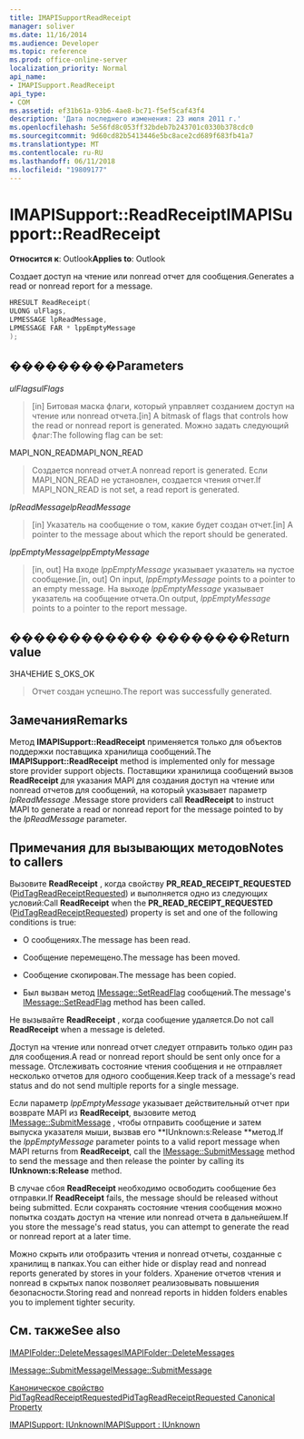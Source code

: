 ```yaml
---
title: IMAPISupportReadReceipt
manager: soliver
ms.date: 11/16/2014
ms.audience: Developer
ms.topic: reference
ms.prod: office-online-server
localization_priority: Normal
api_name:
- IMAPISupport.ReadReceipt
api_type:
- COM
ms.assetid: ef31b61a-93b6-4ae8-bc71-f5ef5caf43f4
description: 'Дата последнего изменения: 23 июля 2011 г.'
ms.openlocfilehash: 5e56fd8c053ff32bdeb7b243701c0330b378cdc0
ms.sourcegitcommit: 9d60cd82b5413446e5bc8ace2cd689f683fb41a7
ms.translationtype: MT
ms.contentlocale: ru-RU
ms.lasthandoff: 06/11/2018
ms.locfileid: "19809177"
---
```

# <a name="imapisupportreadreceipt"></a><span data-ttu-id="9ee3b-103">IMAPISupport::ReadReceipt</span><span class="sxs-lookup"><span data-stu-id="9ee3b-103">IMAPISupport::ReadReceipt</span></span>

  
  
<span data-ttu-id="9ee3b-104">**Относится к**: Outlook</span><span class="sxs-lookup"><span data-stu-id="9ee3b-104">**Applies to**: Outlook</span></span> 
  
<span data-ttu-id="9ee3b-105">Создает доступ на чтение или nonread отчет для сообщения.</span><span class="sxs-lookup"><span data-stu-id="9ee3b-105">Generates a read or nonread report for a message.</span></span>
  
```cpp
HRESULT ReadReceipt(
ULONG ulFlags,
LPMESSAGE lpReadMessage,
LPMESSAGE FAR * lppEmptyMessage
);
```

## <a name="parameters"></a><span data-ttu-id="9ee3b-106">���������</span><span class="sxs-lookup"><span data-stu-id="9ee3b-106">Parameters</span></span>

 <span data-ttu-id="9ee3b-107">_ulFlags_</span><span class="sxs-lookup"><span data-stu-id="9ee3b-107">_ulFlags_</span></span>
  
> <span data-ttu-id="9ee3b-108">[in] Битовая маска флаги, который управляет созданием доступ на чтение или nonread отчета.</span><span class="sxs-lookup"><span data-stu-id="9ee3b-108">[in] A bitmask of flags that controls how the read or nonread report is generated.</span></span> <span data-ttu-id="9ee3b-109">Можно задать следующий флаг:</span><span class="sxs-lookup"><span data-stu-id="9ee3b-109">The following flag can be set:</span></span>
    
<span data-ttu-id="9ee3b-110">MAPI_NON_READ</span><span class="sxs-lookup"><span data-stu-id="9ee3b-110">MAPI_NON_READ</span></span> 
  
> <span data-ttu-id="9ee3b-111">Создается nonread отчет.</span><span class="sxs-lookup"><span data-stu-id="9ee3b-111">A nonread report is generated.</span></span> <span data-ttu-id="9ee3b-112">Если MAPI_NON_READ не установлен, создается чтения отчет.</span><span class="sxs-lookup"><span data-stu-id="9ee3b-112">If MAPI_NON_READ is not set, a read report is generated.</span></span>
    
 <span data-ttu-id="9ee3b-113">_lpReadMessage_</span><span class="sxs-lookup"><span data-stu-id="9ee3b-113">_lpReadMessage_</span></span>
  
> <span data-ttu-id="9ee3b-114">[in] Указатель на сообщение о том, какие будет создан отчет.</span><span class="sxs-lookup"><span data-stu-id="9ee3b-114">[in] A pointer to the message about which the report should be generated.</span></span>
    
 <span data-ttu-id="9ee3b-115">_lppEmptyMessage_</span><span class="sxs-lookup"><span data-stu-id="9ee3b-115">_lppEmptyMessage_</span></span>
  
> <span data-ttu-id="9ee3b-116">[in, out] На входе _lppEmptyMessage_ указывает указатель на пустое сообщение.</span><span class="sxs-lookup"><span data-stu-id="9ee3b-116">[in, out] On input,  _lppEmptyMessage_ points to a pointer to an empty message.</span></span> <span data-ttu-id="9ee3b-117">На выходе _lppEmptyMessage_ указывает указатель на сообщение отчета.</span><span class="sxs-lookup"><span data-stu-id="9ee3b-117">On output,  _lppEmptyMessage_ points to a pointer to the report message.</span></span> 
    
## <a name="return-value"></a><span data-ttu-id="9ee3b-118">������������ ��������</span><span class="sxs-lookup"><span data-stu-id="9ee3b-118">Return value</span></span>

<span data-ttu-id="9ee3b-119">ЗНАЧЕНИЕ S_OK</span><span class="sxs-lookup"><span data-stu-id="9ee3b-119">S_OK</span></span> 
  
> <span data-ttu-id="9ee3b-120">Отчет создан успешно.</span><span class="sxs-lookup"><span data-stu-id="9ee3b-120">The report was successfully generated.</span></span>
    
## <a name="remarks"></a><span data-ttu-id="9ee3b-121">Замечания</span><span class="sxs-lookup"><span data-stu-id="9ee3b-121">Remarks</span></span>

<span data-ttu-id="9ee3b-122">Метод **IMAPISupport::ReadReceipt** применяется только для объектов поддержки поставщика хранилища сообщений.</span><span class="sxs-lookup"><span data-stu-id="9ee3b-122">The **IMAPISupport::ReadReceipt** method is implemented only for message store provider support objects.</span></span> <span data-ttu-id="9ee3b-123">Поставщики хранилища сообщений вызов **ReadReceipt** для указания MAPI для создания доступ на чтение или nonread отчетов для сообщений, на который указывает параметр _lpReadMessage_ .</span><span class="sxs-lookup"><span data-stu-id="9ee3b-123">Message store providers call **ReadReceipt** to instruct MAPI to generate a read or nonread report for the message pointed to by the  _lpReadMessage_ parameter.</span></span> 
  
## <a name="notes-to-callers"></a><span data-ttu-id="9ee3b-124">Примечания для вызывающих методов</span><span class="sxs-lookup"><span data-stu-id="9ee3b-124">Notes to callers</span></span>

<span data-ttu-id="9ee3b-125">Вызовите **ReadReceipt** , когда свойству **PR_READ_RECEIPT_REQUESTED** ([PidTagReadReceiptRequested](pidtagreadreceiptrequested-canonical-property.md)) и выполняется одно из следующих условий:</span><span class="sxs-lookup"><span data-stu-id="9ee3b-125">Call **ReadReceipt** when the **PR_READ_RECEIPT_REQUESTED** ([PidTagReadReceiptRequested](pidtagreadreceiptrequested-canonical-property.md)) property is set and one of the following conditions is true:</span></span>
  
- <span data-ttu-id="9ee3b-126">О сообщениях.</span><span class="sxs-lookup"><span data-stu-id="9ee3b-126">The message has been read.</span></span>
    
- <span data-ttu-id="9ee3b-127">Сообщение перемещено.</span><span class="sxs-lookup"><span data-stu-id="9ee3b-127">The message has been moved.</span></span>
    
- <span data-ttu-id="9ee3b-128">Сообщение скопирован.</span><span class="sxs-lookup"><span data-stu-id="9ee3b-128">The message has been copied.</span></span>
    
- <span data-ttu-id="9ee3b-129">Был вызван метод [IMessage::SetReadFlag](imessage-setreadflag.md) сообщений.</span><span class="sxs-lookup"><span data-stu-id="9ee3b-129">The message's [IMessage::SetReadFlag](imessage-setreadflag.md) method has been called.</span></span> 
    
<span data-ttu-id="9ee3b-130">Не вызывайте **ReadReceipt** , когда сообщение удаляется.</span><span class="sxs-lookup"><span data-stu-id="9ee3b-130">Do not call **ReadReceipt** when a message is deleted.</span></span> 
  
<span data-ttu-id="9ee3b-131">Доступ на чтение или nonread отчет следует отправить только один раз для сообщения.</span><span class="sxs-lookup"><span data-stu-id="9ee3b-131">A read or nonread report should be sent only once for a message.</span></span> <span data-ttu-id="9ee3b-132">Отслеживать состояние чтения сообщения и не отправляет несколько отчетов для одного сообщения.</span><span class="sxs-lookup"><span data-stu-id="9ee3b-132">Keep track of a message's read status and do not send multiple reports for a single message.</span></span>
  
<span data-ttu-id="9ee3b-133">Если параметр _lppEmptyMessage_ указывает действительный отчет при возврате MAPI из **ReadReceipt**, вызовите метод [IMessage::SubmitMessage](imessage-submitmessage.md) , чтобы отправить сообщение и затем выпуска указателя мыши, вызвав его **IUnknown:s:Release **метод.</span><span class="sxs-lookup"><span data-stu-id="9ee3b-133">If the  _lppEmptyMessage_ parameter points to a valid report message when MAPI returns from **ReadReceipt**, call the [IMessage::SubmitMessage](imessage-submitmessage.md) method to send the message and then release the pointer by calling its **IUnknown:s:Release** method.</span></span> 
  
<span data-ttu-id="9ee3b-134">В случае сбоя **ReadReceipt** необходимо освободить сообщение без отправки.</span><span class="sxs-lookup"><span data-stu-id="9ee3b-134">If **ReadReceipt** fails, the message should be released without being submitted.</span></span> <span data-ttu-id="9ee3b-135">Если сохранять состояние чтения сообщения можно попытка создать доступ на чтение или nonread отчета в дальнейшем.</span><span class="sxs-lookup"><span data-stu-id="9ee3b-135">If you store the message's read status, you can attempt to generate the read or nonread report at a later time.</span></span> 
  
<span data-ttu-id="9ee3b-136">Можно скрыть или отобразить чтения и nonread отчеты, созданные с хранилищ в папках.</span><span class="sxs-lookup"><span data-stu-id="9ee3b-136">You can either hide or display read and nonread reports generated by stores in your folders.</span></span> <span data-ttu-id="9ee3b-137">Хранение отчетов чтения и nonread в скрытых папок позволяет реализовывать повышения безопасности.</span><span class="sxs-lookup"><span data-stu-id="9ee3b-137">Storing read and nonread reports in hidden folders enables you to implement tighter security.</span></span>
  
## <a name="see-also"></a><span data-ttu-id="9ee3b-138">См. также</span><span class="sxs-lookup"><span data-stu-id="9ee3b-138">See also</span></span>



[<span data-ttu-id="9ee3b-139">IMAPIFolder::DeleteMessages</span><span class="sxs-lookup"><span data-stu-id="9ee3b-139">IMAPIFolder::DeleteMessages</span></span>](imapifolder-deletemessages.md)
  
[<span data-ttu-id="9ee3b-140">IMessage::SubmitMessage</span><span class="sxs-lookup"><span data-stu-id="9ee3b-140">IMessage::SubmitMessage</span></span>](imessage-submitmessage.md)
  
[<span data-ttu-id="9ee3b-141">Каноническое свойство PidTagReadReceiptRequested</span><span class="sxs-lookup"><span data-stu-id="9ee3b-141">PidTagReadReceiptRequested Canonical Property</span></span>](pidtagreadreceiptrequested-canonical-property.md)
  
[<span data-ttu-id="9ee3b-142">IMAPISupport: IUnknown</span><span class="sxs-lookup"><span data-stu-id="9ee3b-142">IMAPISupport : IUnknown</span></span>](imapisupportiunknown.md)


